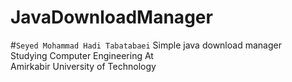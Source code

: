# JavaDownloadManager
#`Seyed Mohammad Hadi Tabatabaei`
Simple java download manager   
Studying Computer Engineering At     
Amirkabir University of Technology
